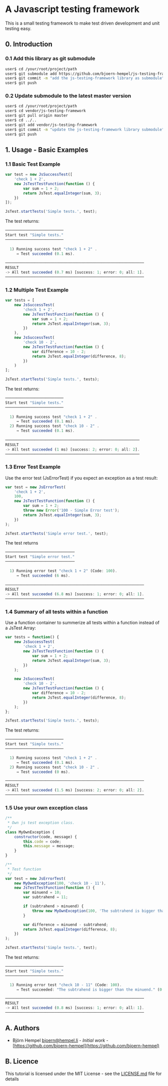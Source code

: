 # A Javascript testing framework

This is a small testing framework to make test driven development and unit testing easy.

## 0. Introduction

### 0.1 Add this library as git submodule

```bash
user$ cd /your/root/project/path
user$ git submodule add https://github.com/bjoern-hempel/js-testing-framework.git vendor/js-testing-framework
user$ git commit -m "add the js-testing-framework library as submodule" .gitmodules vendor/js-testing-framework
user$ git push
```

### 0.2 Update submodule to the latest master version

```bash
user$ cd /your/root/project/path
user$ cd vendor/js-testing-framework
user$ git pull origin master
user$ cd ../..
user$ git add vendor/js-testing-framework
user$ git commit -m "update the js-testing-framework library submodule" vendor/js-testing-framework
user$ git push
```

## 1. Usage - Basic Examples

### 1.1 Basic Test Example

```javascript
var test = new JsSuccessTest([
    'check 1 + 2',
    new JsTestTestFunction(function () {
        var sum = 1 + 2;
        return JsTest.equalInteger(sum, 3);
    })
]);

JsTest.startTests('Simple tests.', test);
```

The test returns:

```javascript
──────────────────────────
Start test "Simple tests."
──────────────────────────
 
  1) Running success test "check 1 + 2" .
     → Test succeeded (0.1 ms).
 
──────────────────────────────────────────────────────────────
RESULT
-> All test succeeded (0.7 ms) [success: 1; error: 0; all: 1].
──────────────────────────────────────────────────────────────
```

### 1.2 Multiple Test Example

```javascript
var tests = [
    new JsSuccessTest(
        'check 1 + 2',
        new JsTestTestFunction(function () {
            var sum = 1 + 2;
            return JsTest.equalInteger(sum, 3);
        })
    ),
    new JsSuccessTest(
        'check 10 - 2',
        new JsTestTestFunction(function () {
            var difference = 10 - 2;
            return JsTest.equalInteger(difference, 8);
        })
    )
];

JsTest.startTests('Simple tests.', tests);
```

The test returns:

```javascript
──────────────────────────
Start test "Simple tests."
──────────────────────────
 
  1) Running success test "check 1 + 2" .
     → Test succeeded (0.1 ms).
  2) Running success test "check 10 - 2" .
     → Test succeeded (0.1 ms).
 
────────────────────────────────────────────────────────────
RESULT
-> All test succeeded (1 ms) [success: 2; error: 0; all: 2].
────────────────────────────────────────────────────────────
```

### 1.3 Error Test Example

Use the error test (JsErrorTest) if you expect an exception as a test result:

```javascript
var test = new JsErrorTest(
    'check 1 + 2',
    100,
    new JsTestTestFunction(function () {
        var sum = 1 + 2;
        throw new Error('100 - Simple Error test');
        return JsTest.equalInteger(sum, 3);
    })
);

JsTest.startTests('Simple error test.', test);
```

The test returns

```javascript
───────────────────────────────
Start test "Simple error test."
───────────────────────────────
 
  1) Running error test "check 1 + 2" (Code: 100).
     → Test succeeded (6 ms).
 
──────────────────────────────────────────────────────────────
RESULT
-> All test succeeded (6.8 ms) [success: 1; error: 0; all: 1].
──────────────────────────────────────────────────────────────
```

### 1.4 Summary of all tests within a function

Use a function container to summerize all tests within a function instead of a JsTest Array:

```javascript
var tests = function() {
    new JsSuccessTest(
        'check 1 + 2',
        new JsTestTestFunction(function () {
            var sum = 1 + 2;
            return JsTest.equalInteger(sum, 3);
        })
    );

    new JsSuccessTest(
        'check 10 - 2',
        new JsTestTestFunction(function () {
            var difference = 10 - 2;
            return JsTest.equalInteger(difference, 8);
        })
    );
};

JsTest.startTests('Simple tests.', tests);
```

The test returns:

```javascript
──────────────────────────
Start test "Simple tests."
──────────────────────────

  1) Running success test "check 1 + 2" .
     → Test succeeded (0.1 ms).
  2) Running success test "check 10 - 2" .
     → Test succeeded (0 ms).

──────────────────────────────────────────────────────────────
RESULT
-> All test succeeded (1.5 ms) [success: 2; error: 0; all: 2].
──────────────────────────────────────────────────────────────
```

### 1.5 Use your own exception class

```javascript
/**
 * Own js test exception class.
 */
class MyOwnException {
    constructor(code, message) {
        this.code = code;
        this.message = message;
    }
}

/**
 * Test function
 */
var test = new JsErrorTest(
    new MyOwnException(100, 'check 10 - 11'),
    new JsTestTestFunction(function () {
        var minuend = 10;
        var subtrahend = 11;

        if (subtrahend > minuend) {
            throw new MyOwnException(100, 'The subtrahend is bigger than the minuend.');
        }

        var difference = minuend - subtrahend;
        return JsTest.equalInteger(difference, 8);
    })
);

JsTest.startTests('Simple tests.', test);
```

The test returns:

```javascript
──────────────────────────
Start test "Simple tests."
──────────────────────────

  1) Running error test "check 10 - 11" (Code: 100).
     → Test succeeded: "The subtrahend is bigger than the minuend." (0.1 ms).

──────────────────────────────────────────────────────────────
RESULT
-> All test succeeded (0.8 ms) [success: 1; error: 0; all: 1].
──────────────────────────────────────────────────────────────
```


## A. Authors

* Björn Hempel <bjoern@hempel.li> - _Initial work_ - [https://github.com/bjoern-hempel](https://github.com/bjoern-hempel)

## B. Licence

This tutorial is licensed under the MIT License - see the [LICENSE.md](/LICENSE.md) file for details
